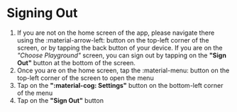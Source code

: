 # Signing Out

1. If you are not on the home screen of the app, please navigate there using the :material-arrow-left: button on the top-left corner of the screen, or by tapping the back button of your device. If you are on the *"Choose Playground"* screen, you can sign out by tapping on the **"Sign Out"** button at the bottom of the screen.
2. Once you are on the home screen, tap the :material-menu: button on the top-left corner of the screen to open the menu
3. Tap on the **":material-cog: Settings"** button on the bottom-left corner of the menu
4. Tap on the **"Sign Out"** button
